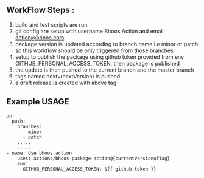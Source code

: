 ## WorkFlow Steps :

1) build and test scripts are run
2) git config are setup with username Bhoos Action and email action@bhoos.com
3) package version is updated according to branch name i.e minor or patch so this workflow should be only triggered from those branches
4) setup to publish the package using github token provided from env GITHUB_PERSONAL_ACCESS_TOKEN, then  package is published
5) the update is then pushed to the current branch and the master branch
6) tags named nextv(nextVersion) is pushed
7) a draft release is created with above tag


## Example USAGE
    on:
      push:
        branches:
          - minor
          - patch
        .....
        .....
    - name: Use bhoos action
        uses: actions/bhoos-package-action@{currentVersionofTag}
        env:
          GITHUB_PERSONAL_ACCESS_TOKEN: ${{ github.token }}
